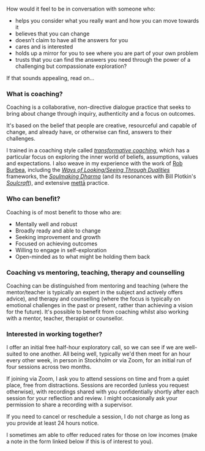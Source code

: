 How would it feel to be in conversation with someone who:

* helps you consider what you really want and how you can move towards it
* believes that you can change
* doesn’t claim to have all the answers for you
* cares and is interested
* holds up a mirror for you to see where you are part of your own problem
* trusts that you can find the answers you need through the power of a challenging but compassionate exploration?

If that sounds appealing, read on&hellip;

### What is coaching?

Coaching is a collaborative, non-directive dialogue practice that seeks to bring about change through inquiry, authenticity and a focus on outcomes.

It's based on the belief that people are creative, resourceful and capable of change, and already have, or otherwise can find, answers to their challenges.

I trained in a coaching style called *[transformative coaching](https://www.animascoaching.com/coach-training-course/)*, which has a particular focus on exploring the inner world of beliefs, assumptions, values and expectations. I also weave in my experience with the work of [Rob Burbea](https://hermesamara.org/), including the *[Ways of Looking/Seeing Through Dualities](https://hermesamara.org/teachings/ways-of-looking)* frameworks, the *[Soulmaking Dharma](https://hermesamara.org/teachings/soulmaking-dharma)* (and its resonances with Bill Plotkin's *[Soulcraft](https://www.animas.org/books/soulcraft/)*), and extensive [mettā](https://hermesamara.org/teachings/metta) practice.

### Who can benefit?

Coaching is of most benefit to those who are:

* Mentally well and robust
* Broadly ready and able to change
* Seeking improvement and growth
* Focused on achieving outcomes
* Willing to engage in self-exploration
* Open-minded as to what might be holding them back

### Coaching vs mentoring, teaching, therapy and counselling

Coaching can be distinguished from mentoring and teaching (where the mentor/teacher is typically an expert in the subject and actively offers advice), and therapy and counselling (where the focus is typically on emotional challenges in the past or present, rather than achieving a vision for the future). It's possible to benefit from coaching whilst also working with a mentor, teacher, therapist or counsellor.

### Interested in working together?

I offer an initial free half-hour exploratory call, so we can see if we are well-suited to one another. All being well, typically we'd then meet for an hour every other week, in person in Stockholm or via Zoom, for an initial run of four sessions across two months.

If joining via Zoom, I ask you to attend sessions on time and from a quiet place, free from distractions.  Sessions are recorded (unless you request otherwise), with recordings shared with you confidentially shortly after each session for your reflection and review. I might occasionally ask your permission to share a recording with a supervisor.

If you need to cancel or reschedule a session, I do not charge as long as you provide at least 24 hours notice.

I sometimes am able to offer reduced rates for those on low incomes (make a note in the form linked below if this is of interest to you).
